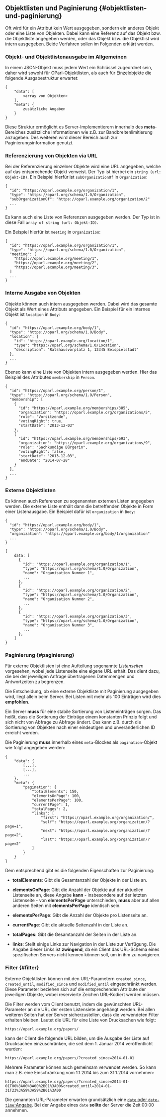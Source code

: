 ## Objektlisten und Paginierung {#objektlisten-und-paginierung}

Oft wird für ein Attribut kein Wert ausgegeben, sondern ein anderes Objekt oder
eine Liste von Objekten. Dabei kann eine Referenz auf das Objekt bzw. die
Objektliste angegeben werden, oder das Objekt bzw. die Objektlist wird intern
ausgegeben. Beide Verfahren sollen im Folgenden erklärt werden.

### Objekt- und Objektlistenausgabe im Allgemeinen

In einem JSON-Objekt muss jedem Wert ein Schlüssel zugeordnet sein, daher wird sowohl für OParl-Objektlisten, als auch für Einzelobjekte die folgende Ausgabestruktur erwartet:

~~~~~  {#objektformat_ex1 .json}
{
    "data": [
        <array von Objekten>
    ],
    "meta": {
        zusätzliche Angaben
    }
}
~~~~~

Diese Struktur ermöglicht es Server-Implementierern innerhalb des **meta**-Bereiches zusätzliche Informationen wie z.B. zur Bandbreitenlimitierung
anzugeben. Des weiteren wird dieser Bereich auch zur Paginierungsinformation genutzt.

### Referenzierung von Objekten via URL

Bei der Referenzierung einzelner Objekte wird eine URL angegeben, welche auf
das entsprechende Objekt verweist. Der Typ ist hierbei ein
`string (url: Objekt-ID)`.
Ein Beispiel hierfür ist `subOrganizationOf` in `Organization`:

~~~~~  {#objektlisten_ex1 .json}
{
  "id": "https://oparl.example.org/organization/1",
  "type": "https://oparl.org/schema/1.0/Organization",
  "subOrganizationOf": "https://oparl.example.org/organization/2"
  ...
}
~~~~~

Es kann auch eine Liste von Referenzen ausgegeben werden. Der Typ ist in diese
Fall `array of string (url: Objekt-ID)`.

Ein Beispiel hierfür ist `meeting` in `Organization`:

~~~~~  {#objektlisten_ex2 .json}
{
  "id": "https://oparl.example.org/organization/1",
  "type": "https://oparl.org/schema/1.0/Organization",
  "meeting": [
    "https://oparl.example.org/meeting/1",
    "https://oparl.example.org/meeting/2",
    "https://oparl.example.org/meeting/3",
  ]
  ...
}
~~~~~

### Interne Ausgabe von Objekten

Objekte können auch intern ausgegeben werden. Dabei wird das gesamte Objekt als
Wert eines Attributs angegeben. Ein Beispiel für ein internes  Objekt ist
`location` in `Body`:

~~~~~  {#objektlisten_ex3 .json}
{
  "id": "https://oparl.example.org/body/1",
  "type": "https://oparl.org/schema/1.0/Body",
  "location": {
    "id": "https://oparl.example.org/location/1",
    "type": "https://oparl.org/schema/1.0/Location",
    "description": "Ratshausvorplatz 1, 12345 Beispielstadt"
  },
  ...
}
~~~~~

Ebenso kann eine Liste von Objekten intern ausgegeben werden. Hier das
Beispiel des Attributes `membership` in `Person`.

~~~~~  {#objektlisten_ex4 .json}
{
  "id": "https://oparl.example.org/person/1",
  "type": "https://oparl.org/schema/1.0/Person",
  "membership": [
    {
      "id": "https://oparl.example.org/memberships/385",
      "organization": "https://oparl.example.org/organizations/5",
      "role": "Vorsitzende",
      "votingRight": true,
      "startDate": "2013-12-03"
    },
    {
      "id": "https://oparl.example.org/memberships/693",
      "organization": "https://oparl.example.org/organizations/9",
      "role": "Sachkundige Bürgerin",
      "votingRight": false,
      "startDate": "2013-12-03",
      "endDate": "2014-07-28"
    }
  ],
  ...
}
~~~~~

### Externe Objektlisten

Es können auch Referenzen zu sogenannten externen Listen angegeben werden.
Die externe Liste enthält dann die betreffenden Objekte in Form einer
Listenausgabe. Ein Beispiel dafür ist `organization` in `Body`:

~~~~~  {#objektlisten_ex5a .json}
{
  "id": "https://oparl.example.org/body/1",
  "type": "https://oparl.org/schema/1.0/Body",
  "organization": "https://oparl.example.org/body/1/organization"
  ...
}
~~~~~

~~~~~  {#objektlisten_ex5b .json}
{
    data: [
      {
        "id": "https://oparl.example.org/organization/1",
        "type": "https://oparl.org/schema/1.0/Organization",
        "name": "Organisation Nummer 1",
        ...
      },
      {
        "id": "https://oparl.example.org/organization/2",
        "type": "https://oparl.org/schema/1.0/Organization",
        "name": "Organisation Nummer 2",
        ...
      },
      {
        "id": "https://oparl.example.org/organization/3",
        "type": "https://oparl.org/schema/1.0/Organization",
        "name": "Organisation Nummer 3",
        ...
      },
    ]
}
~~~~~


### Paginierung  {#paginierung}

Für externe Objektlisten ist eine Aufteilung sogenannte *Listenseiten*
vorgesehen, wobei jede Listenseite eine eigene URL erhält. Das dient dazu,
die bei der jeweiligen Anfrage übertragenen Datenmengen und Antwortzeiten zu
begrenzen.

Die Entscheidung, ob eine externe Objektliste mit Paginierung
ausgegeben wird, liegt allein beim Server. Bei Listen mit mehr als 100
Einträgen wird dies **empfohlen**.

Ein Server **muss** für eine stabile Sortierung von Listeneinträgen sorgen. Das
heißt, dass die Sortierung der Einträge einem konstanten Prinzip folgt und sich
nicht von Abfrage zu Abfrage ändert. Das kann z.B. durch die Sortierung von
Objekten nach einer eindeutigen und unveränderlichen ID erreicht werden.

Die Paginierung **muss** innerhalb eines `meta`-Blockes als `pagination`-Objekt wie folgt angegeben werden:

~~~~~  {#paginierung_ex1 .json}
{
    "data": {
        [...],
        [...],
        ...
    },
    "meta": {
        "pagination": {
            "totalElements": 150,
            "elementsOnPage": 100,
            "elementsPerPage": 100,
            "currentPage": 1,
            "totalPages": 2,
            "links": [
                "first": "https://oparl.example.org/organization/",
                "self": "https://oparl.example.org/organization/?page=1",
                "next": "https://oparl.example.org/organization/?page=2",
                "last": "https://oparl.example.org/organization/?page=2"
            ]
        }
    }
}
~~~~~


Dem entsprechend gibt es die folgenden Eigenschaften zur Paginierung:

- **totalElements**: Gibt die Gesamtanzahl der Objekte in der Liste an.

- **elementsOnPage**: Gibt die Anzahl der Objekte auf der aktuellen Listenseite an, diese Angabe **kann** - insbesondere auf der letzten Listenseite - von **elementsPerPage** unterschieden, **muss** aber auf allen anderen Seiten mit **elementsPerPage** identisch sein.

- **elementsPerPage**: Gibt die Anzahl der Objekte pro Listenseite an.

- **currentPage**: Gibt die aktuelle Seitenzahl in der Liste an.

- **totalPages**: Gibt die Gesamtanzahl der Seiten in der Liste an.

- **links**: Stellt einige Links zur Navigation in der Liste zur Verfügung. Die Angabe dieser Links ist **zwingend**, da ein Client das URL-Schema eines spezifischen Servers nicht kennen können soll, um in ihm zu navigieren.

### Filter  {#filter}

Externe Objektlisten können mit den URL-Parametern `created_since`, `created_until`,
`modified_since` und `modified_until` eingeschränkt werden. Diese Parameter
beziehen sich auf die entsprechenden Attribute der jeweiligen Objekte, wobei
reservierte Zeichen URL-Kodiert werden müssen.

Die Filter werden vom Client benutzt, indem die gewünschten URL-Parameter an
die URL der ersten Listensiete angehängt werden. Bei allen weiteren Seiten hat
der Server sicherzustellen, dass die verwendeten Filter erhalten bleiben.
Lautet die URL für eine Liste von Drucksachen wie folgt:

    https://oparl.example.org/papers/

kann der Client die folgende URL bilden, um die Ausgabe der Liste auf
Drucksachen einzuschränken, die seit dem 1. Januar 2014 veröffentlicht wurden:

    https://oparl.example.org/papers/?created_since=2014-01-01

Mehrere Parameter können auch gemeinsam verwendet werden. So kann man z.B. eine
Einschränkung vom 1.1.2014 bis zum 31.1.2014 vornehmen:

    https://oparl.example.org/papers/?created_since=2014-01-01T00%3A00%3A00%2B01%3A00&created_until=2014-01-31T23%3A59%3A59%2B01%3A00

Die genannten URL-Parameter erwarten grundsätzlich eine [`date` oder `date-time`-Angabe](#datum_zeit). Bei der Angabe eines `date` **sollte** der
Server die Zeit 00:00 annehmen.
